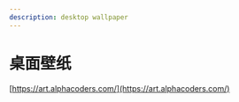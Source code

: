 ```yaml
---
description: desktop wallpaper
---
```


# 桌面壁纸

[https://art.alphacoders.com/](https://art.alphacoders.com/)

